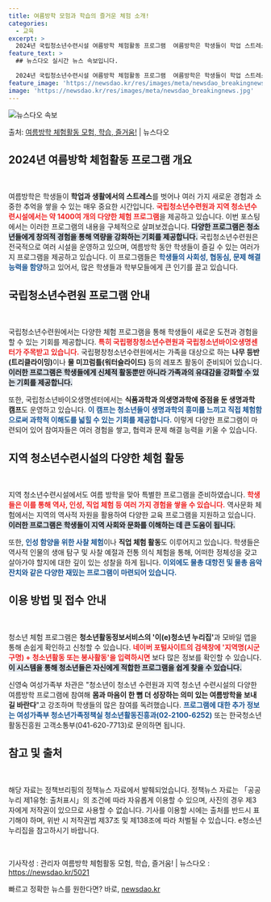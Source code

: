 ```yaml
---
title: 여름방학 모험과 학습의 즐거운 체험 소개!
categories:
  - 교육
excerpt: >
  2024년 국립청소년수련시설 여름방학 체험활동 프로그램  여름방학은 학생들이 학업 스트레스에서 벗어나 다양한…
feature_text: >
  ## 뉴스다오 실시간 뉴스 속보입니다.

  2024년 국립청소년수련시설 여름방학 체험활동 프로그램  여름방학은 학생들이 학업 스트레스에서 벗어나 다양한…
feature_image: 'https://newsdao.kr/res/images/meta/newsdao_breakingnews.jpg'
image: 'https://newsdao.kr/res/images/meta/newsdao_breakingnews.jpg'
---
```


![뉴스다오 속보](https://newsdao.kr/res/images/meta/newsdao_breakingnews.jpg)

<p>출처: <a href="https://newsdao.kr/5021" rel="dofollow">여름방학 체험활동 모험, 학습, 즐거움!</a> | 뉴스다오</p>

<h2 data-ke-size="size26">2024년 여름방학 체험활동 프로그램 개요</h2>
<p data-ke-size="size16">&nbsp;</p>
여름방학은 학생들이 <b>학업과 생활에서의 스트레스</b>를 벗어나 여러 가지 새로운 경험과 소중한 추억을 쌓을 수 있는 매우 중요한 시간입니다. <b><span style="color: #ee2323;">국립청소년수련원과 지역 청소년수련시설에서는 약 1400여 개의 다양한 체험 프로그램</span></b>을 제공하고 있습니다. 이번 포스팅에서는 이러한 프로그램의 내용을 구체적으로 살펴보겠습니다. <b><span style="background-color: #21538527;">다양한 프로그램은 청소년들에게 창의적 경험을 통해 역량을 강화하는 기회를 제공합니다.</span></b> 국립청소년수련원은 전국적으로 여러 시설을 운영하고 있으며, 여름방학 동안 학생들이 즐길 수 있는 여러가지 프로그램을 제공하고 있습니다. 이 프로그램들은 <b><span style="color: #1a5490;">학생들의 사회성, 협동심, 문제 해결 능력을 함양</span></b>하고 있어서, 많은 학생들과 학부모들에게 큰 인기를 끌고 있습니다.

<h2 data-ke-size="size26">국립청소년수련원 프로그램 안내</h2>
<p data-ke-size="size16">&nbsp;</p>
국립청소년수련원에서는 다양한 체험 프로그램을 통해 학생들이 새로운 도전과 경험을 할 수 있는 기회를 제공합니다. <b><span style="color: #ee2323;">특히 국립평창청소년수련원과 국립청소년바이오생명센터가 주목받고 있습니다.</span></b> 국립평창청소년수련원에서는 가족을 대상으로 하는 <b>나무 등반(트리클라이밍)</b>이나 <b>물 미끄럼틀(워터슬라이드)</b> 등의 레포츠 활동이 준비되어 있습니다. <b><span style="background-color: #21538527;">이러한 프로그램은 학생들에게 신체적 활동뿐만 아니라 가족과의 유대감을 강화할 수 있는 기회를 제공합니다.</span></b> 

또한, 국립청소년바이오생명센터에서는 <b>식품과학과 의생명과학에 중점을 둔 생명과학 캠프</b>도 운영하고 있습니다. <b><span style="color: #1a5490;">이 캠프는 청소년들이 생명과학의 흥미를 느끼고 직접 체험함으로써 과학적 이해도를 넓힐 수 있는 기회를 제공합니다.</span></b> 이렇게 다양한 프로그램이 마련되어 있어 참여자들은 여러 경험을 쌓고, 협력과 문제 해결 능력을 키울 수 있습니다. 

<h2 data-ke-size="size26">지역 청소년수련시설의 다양한 체험 활동</h2>
<p data-ke-size="size16">&nbsp;</p>
지역 청소년수련시설에서도 여름 방학을 맞아 특별한 프로그램을 준비하였습니다. <b><span style="color: #ee2323;">학생들은 이를 통해 역사, 인성, 직업 체험 등 여러 가지 경험을 쌓을 수 있습니다.</span></b> 역사문화 체험에서는 지역의 역사적 자원을 활용하여 다양한 교육 프로그램을 지원하고 있습니다. <b><span style="background-color: #21538527;">이러한 프로그램은 학생들이 지역 사회와 문화를 이해하는 데 큰 도움이 됩니다.</span></b> 

또한, <b><span style="color: #1a5490;">인성 함양을 위한 사찰 체험</span></b>이나 <b>직업 체험 활동</b>도 이루어지고 있습니다. 학생들은 역사적 인물의 생애 탐구 및 사찰 예절과 전통 의식 체험을 통해, 어떠한 정체성을 갖고 살아가야 할지에 대한 깊이 있는 성찰을 하게 됩니다. <b><span style="color: #1a5490;">이외에도 물총 대항전 및 물총 음악 잔치와 같은 다양한 재밌는 프로그램이 마련되어 있습니다.</span></b> 

<h2 data-ke-size="size26">이용 방법 및 접수 안내</h2>
<p data-ke-size="size16">&nbsp;</p>
청소년 체험 프로그램은 <b>청소년활동정보서비스의 '이(e)청소년 누리집'</b>과 모바일 앱을 통해 손쉽게 확인하고 신청할 수 있습니다. <b><span style="color: #ee2323;">네이버 포털사이트의 검색창에 '지역명(시군구명) + 청소년활동 또는 봉사활동'을 입력하시면</span></b> 보다 많은 정보를 확인할 수 있습니다.  <b><span style="background-color: #21538527;">이 시스템을 통해 청소년들은 자신에게 적합한 프로그램을 쉽게 찾을 수 있습니다.</span></b> 

신영숙 여성가족부 차관은 "청소년이 청소년 수련원과 지역 청소년 수련시설의 다양한 여름방학 프로그램에 참여해 <b>몸과 마음이 한 뼘 더 성장하는 의미 있는 여름방학을 보내길 바란다</b>"고 강조하며 학생들의 많은 참여를 독려했습니다. <b><span style="color: #1a5490;">프로그램에 대한 추가 정보는 여성가족부 청소년가족정책실 청소년활동진흥과(02-2100-6252)</span></b> 또는 한국청소년활동진흥원 고객소통부(041-620-7713)로 문의하면 됩니다.

<h2 data-ke-size="size26">참고 및 출처</h2>
<p data-ke-size="size16">&nbsp;</p>
해당 자료는 정책브리핑의 정책뉴스 자료에서 발췌되었습니다. 정책뉴스 자료는 「공공누리 제1유형: 출처표시」의 조건에 따라 자유롭게 이용할 수 있으며, 사진의 경우 제3자에게 저작권이 있으므로 사용할 수 없습니다. 기사를 이용할 시에는 출처를 반드시 표기해야 하며, 위반 시 저작권법 제37조 및 제138조에 따라 처벌될 수 있습니다. e청소년 누리집을 참고하시기 바랍니다. 

<p data-ke-size="size16">&nbsp;</p>
기사작성 : 관리자 여름방학 체험활동 모험, 학습, 즐거움! | 뉴스다오 : <a href="https://newsdao.kr/5021">https://newsdao.kr/5021</a> 

빠르고 정확한 뉴스를 원한다면? 바로, <a href="https://newsdao.kr" rel="dofollow">newsdao.kr</a>


